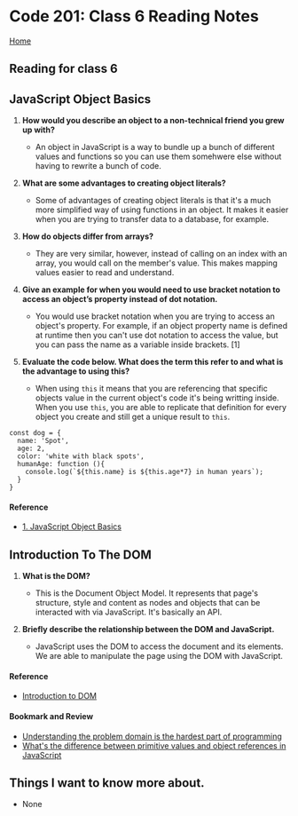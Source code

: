 # Code 201: Class 6 Reading Notes

[Home](https://mtorres6739.github.io/reading-notes/)

## Reading for class 6


## JavaScript Object Basics

1. **How would you describe an object to a non-technical friend you grew up with?**

    - An object in JavaScript is a way to bundle up a bunch of different values and functions so you can use them somehwere else without having to rewrite a bunch of code.
  
2. **What are some advantages to creating object literals?**

    - Some of advantages of creating object literals is that it's a much more simplified way of using functions in an object.  It makes it easier when you are trying to transfer data to a database, for example.
  
3. **How do objects differ from arrays?**

    - They are very similar, however, instead of calling on an index with an array, you would call on the member's value. This makes mapping values easier to read and understand.
  
4. **Give an example for when you would need to use bracket notation to access an object’s property instead of dot notation.**

    - You would use bracket notation when you are trying to access an object's property. For example, if an object property name is defined at runtime then you can't use dot notation to access the value, but you can pass the name as a variable inside brackets. [1]
5. **Evaluate the code below. What does the term this refer to and what is the advantage to using this?**

    - When using ```this``` it means that you are referencing that specific objects value in the current object's code it's being writting inside.  When you use ```this```, you are able to replicate that definition for every object you create and still get a unique result to ```this```.

```
const dog = {
  name: 'Spot',
  age: 2,
  color: 'white with black spots',
  humanAge: function (){
    console.log(`${this.name} is ${this.age*7} in human years`);
  }
}
```
#### Reference

- [1. JavaScript Object Basics](https://developer.mozilla.org/en-US/docs/Learn/JavaScript/Objects/Basics)

## Introduction To The DOM

1. **What is the DOM?**

    - This is the Document Object Model.  It represents that page's structure, style and content as nodes and objects that can be interacted with via JavaScript. It's basically an API.
  
2. **Briefly describe the relationship between the DOM and JavaScript.**

    - JavaScript uses the DOM to access the document and its elements.  We are able to manipulate the page using the DOM with JavaScript.

#### Reference

- [Introduction to DOM](<https://developer.mozilla.org/en-US/docs/Web/API/Document_Object_Model/Introduction>)

#### Bookmark and Review

- [Understanding the problem domain is the hardest part of programming](http://simpleprogrammer.com/2013/07/15/understanding-the-problem-domain-is-the-hardest-part-of-programming)
- [What's the difference between primitive values and object references in JavaScript](https://betterprogramming.pub/intermediate-javascript-whats-the-difference-between-primitive-values-and-object-references-e863d70677b)

## Things I want to know more about.
  - None
